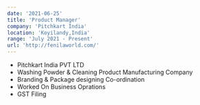 ```yaml
---
date: '2021-06-25'
title: 'Product Manager'
company: 'Pitchkart India'
location: 'Koyilandy,India'
range: 'July 2021 - Present'
url: 'http://fenilaworld.com/'
---
```


- Pitchkart India PVT LTD
- Washing Powder & Cleaning Product Manufacturing Company
- Branding & Package designing Co-ordination
- Worked On Business Oprations
- GST Filing
